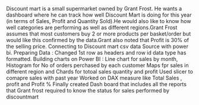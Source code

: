 Discount mart is a small supermarket owned by Grant Frost. He wants a dashboard where he can track how well Discount Mart is doing for this year (in terms of Sales, Profit and Quantity Sold).He would also like to know how well categories are performing as well as different regions.Grant Frost assumes that most customers buy 2 or more products per basket/order but would like this confirmed by the data.Grant also noted that Profit is 30% of the selling price.
Connecting to Discount mart csv data Source with power bi.
Preparing Data : Changed 1st row as headers and row id data type has formatted.
Building charts on Power BI : Line chart for sales by month, Histogram for No of orders perchased by each customer 
Maps fpr sales in different region and Chards for totoal sales quantity and profit 
Used slicer to comapre sales with past year 
Worked on DAX measure like Total Sales , profit and Profit %
Finally created Dash board that includes all the reports that Grant frost required to know the status for sales performed by discountmart
